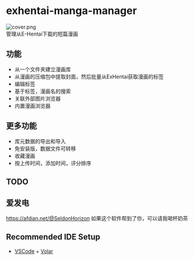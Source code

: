 # exhentai-manga-manager

![cover.png](https://raw.githubusercontent.com/SchneeHertz/exhentai-manga-manager/master/cover.png)  
管理从E-Hentai下载的短篇漫画

## 功能
- 从一个文件夹建立漫画库
- 从漫画的压缩包中提取封面，然后批量从ExHentai获取漫画的标签
- 编辑标签
- 基于标签，漫画名的搜索
- 关联外部图片浏览器
- 内置漫画浏览器

## 更多功能
- 库元数据的导出和导入
- 免安装版，数据文件可转移
- 收藏漫画
- 按上传时间，添加时间，评分排序

## TODO

## 爱发电
https://afdian.net/@SeldonHorizon
如果这个软件帮到了你，可以请我喝杯奶茶

## Recommended IDE Setup

- [VSCode](https://code.visualstudio.com/) + [Volar](https://marketplace.visualstudio.com/items?itemName=johnsoncodehk.volar)

